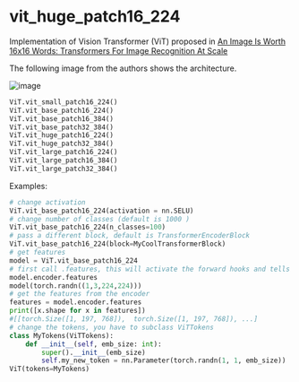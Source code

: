# vit_huge_patch16_224
 Implementation of Vision Transformer (ViT) proposed in [An Image Is
 Worth 16x16 Words: Transformers For Image Recognition At
 Scale](https://arxiv.org/pdf/2010.11929.pdf)

 The following image from the authors shows the architecture.

 ![image](https://github.com/FrancescoSaverioZuppichini/glasses/blob/develop/docs/_static/images/ViT.png?raw=true)

 ``` python
 ViT.vit_small_patch16_224()
 ViT.vit_base_patch16_224()
 ViT.vit_base_patch16_384()
 ViT.vit_base_patch32_384()
 ViT.vit_huge_patch16_224()
 ViT.vit_huge_patch32_384()
 ViT.vit_large_patch16_224()
 ViT.vit_large_patch16_384()
 ViT.vit_large_patch32_384()
 ```

 Examples:

  ``` python
  # change activation
  ViT.vit_base_patch16_224(activation = nn.SELU)
  # change number of classes (default is 1000 )
  ViT.vit_base_patch16_224(n_classes=100)
  # pass a different block, default is TransformerEncoderBlock
  ViT.vit_base_patch16_224(block=MyCoolTransformerBlock)
  # get features
  model = ViT.vit_base_patch16_224
  # first call .features, this will activate the forward hooks and tells the model you'll like to get the features
  model.encoder.features
  model(torch.randn((1,3,224,224)))
  # get the features from the encoder
  features = model.encoder.features
  print([x.shape for x in features])
  #[[torch.Size([1, 197, 768]),  torch.Size([1, 197, 768]), ...]
  # change the tokens, you have to subclass ViTTokens
  class MyTokens(ViTTokens):
      def __init__(self, emb_size: int):
          super().__init__(emb_size)
          self.my_new_token = nn.Parameter(torch.randn(1, 1, emb_size))
  ViT(tokens=MyTokens)
  ```

 